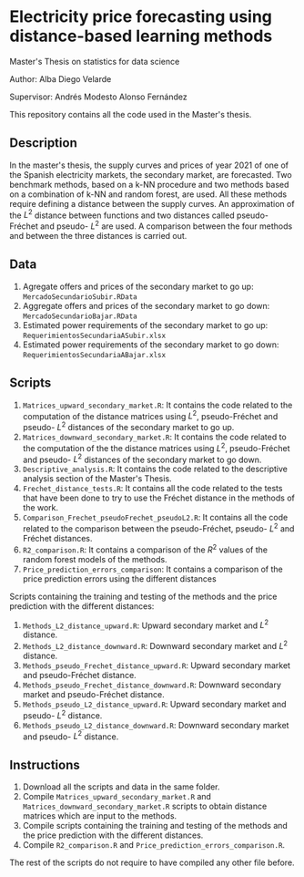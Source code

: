 # Electricity price forecasting using distance-based learning methods

Master's Thesis on statistics for data science

Author: Alba Diego Velarde

Supervisor: Andrés Modesto Alonso Fernández

This repository contains all the code used in the Master's thesis.  

## Description 

In the master's thesis, the supply curves and prices of year 2021 of one of the Spanish electricity markets, the secondary market, are forecasted. Two benchmark methods, based on a k-NN procedure and two methods based on a combination of k-NN and random forest, are used. All these methods require defining a distance between the supply curves. An approximation of the $L^2$ distance between functions and two distances called pseudo-Fréchet and pseudo- $L^2$ are used. A comparison between the four methods and between the three distances is carried out.

## Data

1.  Agregate offers and prices of the secondary market to go up: `MercadoSecundarioSubir.RData`
2.  Aggregate offers and prices of the secondary market to go down: `MercadoSecundarioBajar.RData`
3.  Estimated power requirements of the secondary market to go up: `RequerimientosSecundariaASubir.xlsx`
4.  Estimated power requirements of the secondary market to go down: `RequerimientosSecundariaABajar.xlsx`

## Scripts 

1. `Matrices_upward_secondary_market.R`: It contains the code related to the computation of the distance matrices using $L^2$, pseudo-Fréchet and pseudo- $L^2$ distances of the secondary market to go up.
2. `Matrices_downward_secondary_market.R`: It contains the code related to the computation of the the distance matrices using $L^2$, pseudo-Fréchet and pseudo- $L^2$ distances of the secondary market to go down.
3. `Descriptive_analysis.R`: It contains the code related to the descriptive analysis section of the Master's Thesis.
4. `Frechet_distance_tests.R`: It contains all the code related to the tests that have been done to try to use the Fréchet distance in the methods of the work.
5. `Comparison_Frechet_pseudoFrechet_pseudoL2.R`: It contains all the code related to the comparison between the pseudo-Fréchet, pseudo- $L^2$ and Fréchet distances.
6. `R2_comparison.R`: It contains a comparison of the $R^2$ values of the random forest models of the methods.
7. `Price_prediction_errors_comparison`: It contains a comparison of the price prediction errors using the different distances

Scripts containing the training and testing of the methods and the price prediction with the different distances:
1. `Methods_L2_distance_upward.R`: Upward secondary market and $L^2$ distance.
2. `Methods_L2_distance_downward.R`: Downward secondary market and $L^2$ distance.
3. `Methods_pseudo_Frechet_distance_upward.R`: Upward secondary market and pseudo-Fréchet distance.
4. `Methods_pseudo_Frechet_distance_downward.R`: Downward secondary market and pseudo-Fréchet distance.
5. `Methods_pseudo_L2_distance_upward.R`: Upward secondary market and pseudo- $L^2$ distance.
6. `Methods_pseudo_L2_distance_downward.R`: Downward secondary market and pseudo- $L^2$ distance.



## Instructions

1. Download all the scripts and data in the same folder.
2. Compile `Matrices_upward_secondary_market.R` and `Matrices_downward_secondary_market.R` scripts to obtain distance matrices which are input to the methods.
3. Compile scripts containing the training and testing of the methods and the price prediction with the different distances.
4. Compile `R2_comparison.R` and `Price_prediction_errors_comparison.R`.

The rest of the scripts do not require to have compiled any other file before.
